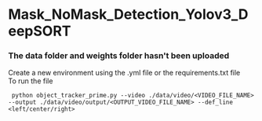 # Mask_NoMask_Detection_Yolov3_DeepSORT
### The data folder and weights folder hasn't been uploaded
Create a new environment using the .yml file or the requirements.txt file  
To run the file 
```
 python object_tracker_prime.py --video ./data/video/<VIDEO_FILE_NAME> --output ./data/video/output/<OUTPUT_VIDEO_FILE_NAME> --def_line <left/center/right>
